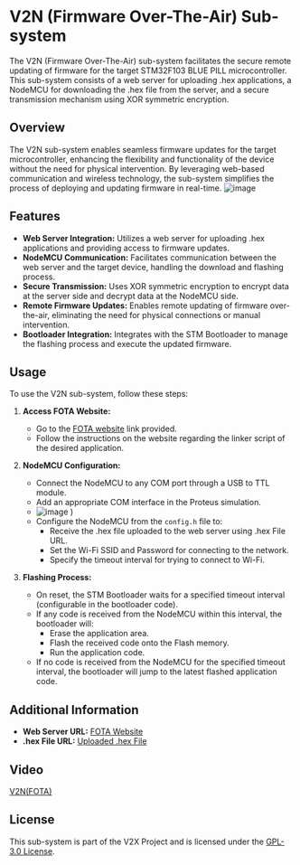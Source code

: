 
# V2N (Firmware Over-The-Air) Sub-system

The V2N (Firmware Over-The-Air) sub-system facilitates the secure remote updating of firmware for the target STM32F103 BLUE PILL microcontroller. This sub-system consists of a web server for uploading .hex applications, a NodeMCU for downloading the .hex file from the server, and a secure transmission mechanism using XOR symmetric encryption.

## Overview

The V2N sub-system enables seamless firmware updates for the target microcontroller, enhancing the flexibility and functionality of the device without the need for physical intervention. By leveraging web-based communication and wireless technology, the sub-system simplifies the process of deploying and updating firmware in real-time.
![image](https://github.com/user-attachments/assets/5ac00b76-4fb4-472a-885b-43894ea0b192)

## Features

- **Web Server Integration:** Utilizes a web server for uploading .hex applications and providing access to firmware updates.
- **NodeMCU Communication:** Facilitates communication between the web server and the target device, handling the download and flashing process.
- **Secure Transmission:** Uses XOR symmetric encryption to encrypt data at the server side and decrypt data at the NodeMCU side.
- **Remote Firmware Updates:** Enables remote updating of firmware over-the-air, eliminating the need for physical connections or manual intervention.
- **Bootloader Integration:** Integrates with the STM Bootloader to manage the flashing process and execute the updated firmware.

## Usage

To use the V2N sub-system, follow these steps:

1. **Access FOTA Website:**
   - Go to the [FOTA website](http://sgnfinalproject.atwebpages.com) link provided.
   - Follow the instructions on the website regarding the linker script of the desired application.

2. **NodeMCU Configuration:**
   - Connect the NodeMCU to any COM port through a USB to TTL module.
   - Add an appropriate COM interface in the Proteus simulation.
   - ![image](https://github.com/user-attachments/assets/34a49844-37f6-46ee-b513-7991479a6e75)
)
   - Configure the NodeMCU from the `config.h` file to:
     - Receive the .hex file uploaded to the web server using .hex File URL.
     - Set the Wi-Fi SSID and Password for connecting to the network.
     - Specify the timeout interval for trying to connect to Wi-Fi.

3. **Flashing Process:**
   - On reset, the STM Bootloader waits for a specified timeout interval (configurable in the bootloader code).
   - If any code is received from the NodeMCU within this interval, the bootloader will:
     - Erase the application area.
     - Flash the received code onto the Flash memory.
     - Run the application code.
   - If no code is received from the NodeMCU for the specified timeout interval, the bootloader will jump to the latest flashed application code.

## Additional Information

- **Web Server URL:** [FOTA Website](http://sgnfinalproject.atwebpages.com)
- **.hex File URL:** [Uploaded .hex File](https://sgnfinalproject.atwebpages.com/uploads/Application.txt)

## Video 
[V2N(FOTA)]()

## License

This sub-system is part of the V2X Project and is licensed under the [GPL-3.0 License](https://github.com/jeremynguyenn/Embedded-Vehicle-to-Everything-autonomous-vehicles-STM32/blob/main/LICENSE).
